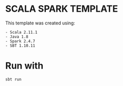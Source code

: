 # SCALA SPARK TEMPLATE

This template was created using:

    - Scala 2.11.1
    - Java 1.8
    - Spark 2.4.7
    - SBT 1.10.11

# Run with
```bash
sbt run
```
